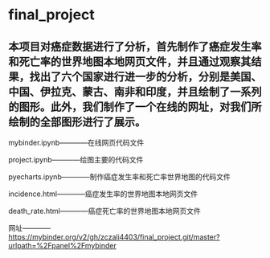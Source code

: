 # final_project

## 本项目对癌症数据进行了分析，首先制作了癌症发生率和死亡率的世界地图本地网页文件，并且通过观察其结果，找出了六个国家进行进一步的分析，分别是美国、中国、伊拉克、蒙古、南非和印度，并且绘制了一系列的图形。此外，我们制作了一个在线的网址，对我们所绘制的全部图形进行了展示。

mybinder.ipynb————在线网页代码文件

project.ipynb————绘图主要的代码文件

pyecharts.ipynb————制作癌症发生率和死亡率世界地图的代码文件

incidence.html————癌症发生率的世界地图本地网页文件

death_rate.html————癌症死亡率的世界地图本地网页文件

网址————https://mybinder.org/v2/gh/zczali4403/final_project.git/master?urlpath=%2Fpanel%2Fmybinder

